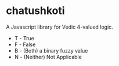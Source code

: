 # chatushkoti
A Javascript library for Vedic 4-valued logic.

* T - True
* F - False
* B - (Both) a binary fuzzy value
* N - (Neither) Not Applicable
